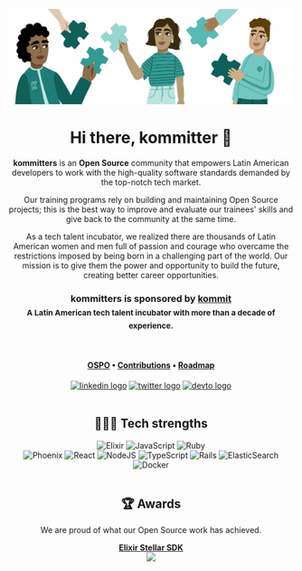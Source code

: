 <div align="center">

![kommitters Open Source][ospo-banner]

# Hi there, kommitter 👋

**kommitters** is an **Open Source** community that empowers Latin American developers to work with the high-quality software standards demanded by the top-notch tech market.

Our training programs rely on building and maintaining Open Source projects; this is the best way to improve and evaluate our trainees' skills and give back to the community at the same time.

As a tech talent incubator, we realized there are thousands of Latin American women and men full of passion and courage who overcame the restrictions imposed by being born in a challenging part of the world. Our mission is to give them the power and opportunity to build the future, creating better career opportunities.

### **kommitters** is sponsored by [**kommit**][kommit.co]<br> <sub>A Latin American tech talent incubator with more than a decade of experience.</sub>
<br>

#### [OSPO][ospo] • [Contributions][contributions] • [Roadmap][roadmap]

[<img src="https://raw.githubusercontent.com/maurodesouza/profile-readme-generator/master/src/assets/icons/social/gmail/default.svg" width="42" height="30" alt="linkedin logo" />][mail-to]
[<img src="https://raw.githubusercontent.com/maurodesouza/profile-readme-generator/master/src/assets/icons/social/twitter/default.svg" width="42" height="30" alt="twitter logo" />][twitter]
[<img src="https://raw.githubusercontent.com/maurodesouza/profile-readme-generator/master/src/assets/icons/social/devto/default.svg" width="42" height="30" alt="devto logo" />][dev-to]<br><br>

## 👩🏻‍💻 Tech strengths

![Elixir][elixir-badge]
![JavaScript][javascript-badge]
![Ruby][ruby-badge]<br>
![Phoenix][phoenix-badge]
![React][react-badge]
![NodeJS][nodejs-badge]
![TypeScript][typescript-badge]
![Rails][rails-badge]
![ElasticSearch][elasticsearch-badge]
![Docker][docker-badge]<br><br>

## 🏆 Awards
We are proud of what our Open Source work has achieved.

[**Elixir Stellar SDK**][stellar-sdk]<br/>
[<img src="https://user-images.githubusercontent.com/1649973/182957620-e9cf03a4-0ffa-45ae-997f-cca8534a3d4a.png" width="200" />][scf-stellar-sdk]

</div>

[ospo-banner]: https://github.com/kommitters/.github/blob/main/assets/banner.jpeg
[contributions]: https://github.com/kommitters/.github/blob/main/profile/contributions/README.md
[ospo]: https://github.com/kommitters/ospo
[roadmap]: https://github.com/orgs/kommitters/projects/4
[kommit.co]: https://kommit.co
[mail-to]: mailto:oss@kommit.co
[twitter]: https://twitter.com/kommitters_oss
[dev-to]: https://dev.to/kommitters
[stellar-sdk]: https://github.com/kommitters/stellar_sdk
[scf-stellar-sdk]: https://medium.com/stellar-community/announcing-the-winners-of-scf-10-317a7da78209
[elixir-badge]: https://img.shields.io/badge/elixir-%234B275F.svg?style=for-the-badge&logo=elixir&logoColor=white
[javascript-badge]: https://img.shields.io/badge/javascript-%23323330.svg?style=for-the-badge&logo=javascript&logoColor=%23F7DF1E
[ruby-badge]: https://img.shields.io/badge/ruby-%23CC342D.svg?style=for-the-badge&logo=ruby&logoColor=white
[phoenix-badge]: https://img.shields.io/badge/phoenix-%ff923500.svg?style=for-the-badge&color=orange
[react-badge]: https://img.shields.io/badge/react-%2320232a.svg?style=for-the-badge&logo=react&logoColor=%2361DAFB
[nodejs-badge]: https://img.shields.io/badge/node.js-6DA55F?style=for-the-badge&logo=node.js&logoColor=white
[typescript-badge]: https://img.shields.io/badge/typescript-%23007ACC.svg?style=for-the-badge&logo=typescript&logoColor=white
[rails-badge]: https://img.shields.io/badge/rails-%23CC0000.svg?style=for-the-badge&logo=ruby-on-rails&logoColor=white
[elasticsearch-badge]: https://img.shields.io/badge/-ElasticSearch-005571?style=for-the-badge&logo=elasticsearch
[docker-badge]: https://img.shields.io/badge/docker-%230db7ed.svg?style=for-the-badge&logo=docker&logoColor=white
